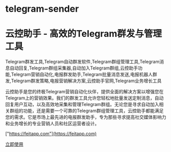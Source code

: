 # telegram-sender
# 云控助手 - 高效的Telegram群发与管理工具

Telegram群发工具,Telegram自动群发软件,Telegram群组管理工具,Telegram消息自动回复,Telegram群组采集器,自动加入Telegram群组,云控助手功能,Telegram营销自动化,电报群发助手,Telegram批量消息发送,电报机器人群发,Telegram群发策略,电报营销解决方案,云控助手官网,Telegram业务增长工具

云控助手是您的终极Telegram营销自动化伙伴，提供全面的解决方案以增强您在Telegram上的营销效果。我们的群发工具允许您轻松地批量发送定制消息，自动回复用户互动，以及高效地采集和管理Telegram群组。无论您是寻求自动加入相关群组的功能，还是需要一个可靠的Telegram群组管理工具，云控助手都能满足您的需求。它是市场上最先进的电报群发助手，专为那些寻求提高社交媒体影响力和业务增长的专业营销人员和社区运营者设计。

["https://feitapp.com"](https://feitapp.com)

[立即使用](https://feitapp.com)
